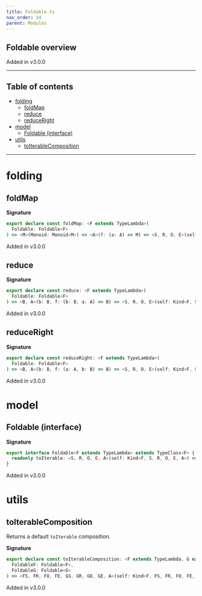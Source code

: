 ```yaml
---
title: Foldable.ts
nav_order: 34
parent: Modules
---
```


## Foldable overview

Added in v3.0.0

---

<h2 class="text-delta">Table of contents</h2>

- [folding](#folding)
  - [foldMap](#foldmap)
  - [reduce](#reduce)
  - [reduceRight](#reduceright)
- [model](#model)
  - [Foldable (interface)](#foldable-interface)
- [utils](#utils)
  - [toIterableComposition](#toiterablecomposition)

---

# folding

## foldMap

**Signature**

```ts
export declare const foldMap: <F extends TypeLambda>(
  Foldable: Foldable<F>
) => <M>(Monoid: Monoid<M>) => <A>(f: (a: A) => M) => <S, R, O, E>(self: Kind<F, S, R, O, E, A>) => M
```

Added in v3.0.0

## reduce

**Signature**

```ts
export declare const reduce: <F extends TypeLambda>(
  Foldable: Foldable<F>
) => <B, A>(b: B, f: (b: B, a: A) => B) => <S, R, O, E>(self: Kind<F, S, R, O, E, A>) => B
```

Added in v3.0.0

## reduceRight

**Signature**

```ts
export declare const reduceRight: <F extends TypeLambda>(
  Foldable: Foldable<F>
) => <B, A>(b: B, f: (a: A, b: B) => B) => <S, R, O, E>(self: Kind<F, S, R, O, E, A>) => B
```

Added in v3.0.0

# model

## Foldable (interface)

**Signature**

```ts
export interface Foldable<F extends TypeLambda> extends TypeClass<F> {
  readonly toIterable: <S, R, O, E, A>(self: Kind<F, S, R, O, E, A>) => Iterable<A>
}
```

Added in v3.0.0

# utils

## toIterableComposition

Returns a default `toIterable` composition.

**Signature**

```ts
export declare const toIterableComposition: <F extends TypeLambda, G extends TypeLambda>(
  FoldableF: Foldable<F>,
  FoldableG: Foldable<G>
) => <FS, FR, FO, FE, GS, GR, GO, GE, A>(self: Kind<F, FS, FR, FO, FE, Kind<G, GS, GR, GO, GE, A>>) => Iterable<A>
```

Added in v3.0.0
